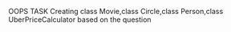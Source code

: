 OOPS TASK
Creating class Movie,class Circle,class Person,class UberPriceCalculator based on the question
